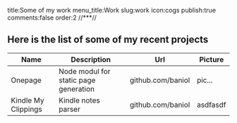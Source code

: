 title:Some of my work
menu_title:Work
slug:work
icon:cogs
publish:true
comments:false
order:2
//***//

## Here is the list of some of my recent projects

<table class="work-list">
	<!-- <caption>Projects</caption> -->
	<thead>
		<tr>
			<th>Name</th>
			<th>Description</th>
			<th>Url</th>
			<th>Picture</th>
		</tr>
	</thead>
	<tbody>
		<tr>
			<td>Onepage</td>
			<td>Node modul for static page generation</td>
			<td>github.com/baniol</td>
			<td>pic...</td>
		</tr>
		<tr>
			<td>Kindle My Clippings</td>
			<td>Kindle notes parser</td>
			<td>github.com/baniol</td>
			<td>
				asdfasdf
			</td>
		</tr>
	</tbody>
</table>

